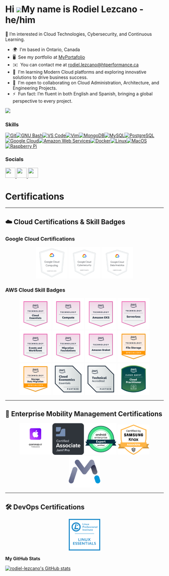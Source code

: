 Hi ![](https://user-images.githubusercontent.com/18350557/176309783-0785949b-9127-417c-8b55-ab5a4333674e.gif)My name is Rodiel Lezcano - he/him
===============================================================================================================================================

👀 I’m interested in Cloud Technologies, Cybersecurity, and Continuous Learning.

* 🌍  I'm based in Ontario, Canada
* 🖥️  See my portfolio at [MyPortafolio](http://htperformance.ca)
* ✉️  You can contact me at [rodiel.lezcano@htperformance.ca](mailto:rodiel.lezcano@htperformance.ca)
* 🧠  I'm learning Modern Cloud platforms and exploring innovative solutions to drive business success.
* 🤝  I'm open to collaborating on Cloud Administration, Architecture, and Engineering Projects.
* ⚡  Fun fact: I’m fluent in both English and Spanish, bringing a global perspective to every project.

<a href="https://www.github.com/rodiel-lezcano" target="_blank" rel="noreferrer"><img
src="https://img.shields.io/github/followers/rodiel-lezcano?logo=github&style=for-the-badge&color=0891b2&labelColor=1c1917" /></a>

### Skills


<p align="left">
<a href="https://git-scm.com/" target="_blank" rel="noreferrer"><img src="https://raw.githubusercontent.com/danielcranney/readme-generator/main/public/icons/skills/git-colored.svg" width="36" height="36" alt="Git" /></a><a href="https://www.gnu.org/software/bash/" target="_blank" rel="noreferrer"><img src="https://raw.githubusercontent.com/danielcranney/readme-generator/main/public/icons/skills/gnubash.svg" width="36" height="36" alt="GNU Bash" /></a><a href="https://code.visualstudio.com/" target="_blank" rel="noreferrer"><img src="https://raw.githubusercontent.com/danielcranney/readme-generator/main/public/icons/skills/visualstudiocode.svg" width="36" height="36" alt="VS Code" /></a><a href="https://www.vim.org/" target="_blank" rel="noreferrer"><img src="https://raw.githubusercontent.com/danielcranney/readme-generator/main/public/icons/skills/vim.svg" width="36" height="36" alt="Vim" /></a><a href="https://www.mongodb.com/" target="_blank" rel="noreferrer"><img src="https://raw.githubusercontent.com/danielcranney/readme-generator/main/public/icons/skills/mongodb-colored.svg" width="36" height="36" alt="MongoDB" /></a><a href="https://www.mysql.com/" target="_blank" rel="noreferrer"><img src="https://raw.githubusercontent.com/danielcranney/readme-generator/main/public/icons/skills/mysql-colored.svg" width="36" height="36" alt="MySQL" /></a><a href="https://www.postgresql.org/" target="_blank" rel="noreferrer"><img src="https://raw.githubusercontent.com/danielcranney/readme-generator/main/public/icons/skills/postgresql-colored.svg" width="36" height="36" alt="PostgreSQL" /></a><a href="https://cloud.google.com/" target="_blank" rel="noreferrer"><img src="https://raw.githubusercontent.com/danielcranney/readme-generator/main/public/icons/skills/googlecloud-colored.svg" width="36" height="36" alt="Google Cloud" /></a><a href="https://aws.amazon.com" target="_blank" rel="noreferrer"><img src="https://raw.githubusercontent.com/danielcranney/readme-generator/main/public/icons/skills/aws-colored.svg" width="36" height="36" alt="Amazon Web Services" /></a><a href="https://www.docker.com/" target="_blank" rel="noreferrer"><img src="https://raw.githubusercontent.com/danielcranney/readme-generator/main/public/icons/skills/docker-colored.svg" width="36" height="36" alt="Docker" /></a><a href="https://www.linux.org" target="_blank" rel="noreferrer"><img src="https://raw.githubusercontent.com/danielcranney/readme-generator/main/public/icons/skills/linux-colored.svg" width="36" height="36" alt="Linux" /></a><a href="https://apple.com" target="_blank" rel="noreferrer"><img src="https://raw.githubusercontent.com/danielcranney/readme-generator/main/public/icons/skills/macos-colored.svg" width="36" height="36" alt="MacOS" /></a><a href="https://www.raspberrypi.org/" target="_blank" rel="noreferrer"><img src="https://raw.githubusercontent.com/danielcranney/readme-generator/main/public/icons/skills/raspberrypi-colored.svg" width="36" height="36" alt="Raspberry Pi" /></a>
</p>


### Socials

<p align="left"> <a href="https://www.github.com/rodiel_lezcano" target="_blank" rel="noreferrer"> <picture> <source media="(prefers-color-scheme: dark)" srcset="https://raw.githubusercontent.com/danielcranney/readme-generator/main/public/icons/socials/github-dark.svg" /> <source media="(prefers-color-scheme: light)" srcset="https://raw.githubusercontent.com/danielcranney/readme-generator/main/public/icons/socials/github.svg" /> <img src="https://raw.githubusercontent.com/danielcranney/readme-generator/main/public/icons/socials/github.svg" width="32" height="32" /> </picture> </a> <a href="https://www.linkedin.com/in/rodiellezcano" target="_blank" rel="noreferrer"> <picture> <source media="(prefers-color-scheme: dark)" srcset="https://raw.githubusercontent.com/danielcranney/readme-generator/main/public/icons/socials/linkedin-dark.svg" /> <source media="(prefers-color-scheme: light)" srcset="https://raw.githubusercontent.com/danielcranney/readme-generator/main/public/icons/socials/linkedin.svg" /> <img src="https://raw.githubusercontent.com/danielcranney/readme-generator/main/public/icons/socials/linkedin.svg" width="32" height="32" /> </picture> </a> <a href="https://htperformance.ca" target="_blank" rel="noreferrer"> <picture> <source media="(prefers-color-scheme: dark)" srcset="https://raw.githubusercontent.com/danielcranney/readme-generator/main/public/icons/socials/rss-dark.svg" /> <source media="(prefers-color-scheme: light)" srcset="https://raw.githubusercontent.com/danielcranney/readme-generator/main/public/icons/socials/rss.svg" /> <img src="https://raw.githubusercontent.com/danielcranney/readme-generator/main/public/icons/socials/rss.svg" width="32" height="32" /> </picture> </a></p>

# Certifications

---

## ☁️ Cloud Certifications & Skill Badges

### Google Cloud Certifications
<div align="center">
  <img src="https://github.com/Rodiel-Lezcano/certificates-images/blob/main/google-cloud-computing-foundations-certificate.png" alt="Google Cloud Computing Foundations Certificate" width="100" />
  <img src="https://github.com/Rodiel-Lezcano/certificates-images/blob/main/google-cloud-cybersecurity-certificate.png" alt="Google Cloud Cybersecurity Certificate" width="100" />
  <img src="https://github.com/Rodiel-Lezcano/certificates-images/blob/main/google-cloud-data-analytics-certificate.png" alt="Google Cloud Data Analytics Certificate" width="100" />
</div>

### AWS Cloud Skill Badges
<div align="center">
  <img src="https://github.com/Rodiel-Lezcano/certificates-images/blob/main/aws-knowledge-cloud-essentials.png" alt="AWS Knowledge: Cloud Essentials" width="100" />
  <img src="https://github.com/Rodiel-Lezcano/certificates-images/blob/main/aws-knowledge-compute.png" alt="AWS Knowledge: Compute" width="100" />
  <img src="https://github.com/Rodiel-Lezcano/certificates-images/blob/main/aws-knowledge-amazon-eks.png" alt="AWS Knowledge: Amazon EKS" width="100" />
  <img src="https://github.com/Rodiel-Lezcano/certificates-images/blob/main/aws-knowledge-serverless.png" alt="AWS Knowledge: Serverless" width="100" />
  <img src="https://github.com/Rodiel-Lezcano/certificates-images/blob/main/aws-knowledge-events-and-workflows.png" alt="AWS Knowledge: Events and Workflows" width="100" />
  <img src="https://github.com/Rodiel-Lezcano/certificates-images/blob/main/aws-knowledge-migration-foundations.png" alt="AWS Knowledge: Migration Foundations" width="100" />
  <img src="https://github.com/Rodiel-Lezcano/certificates-images/blob/main/aws-knowledge-amazon-braket.png" alt="AWS Knowledge: Amazon Braket" width="100" />
  <img src="https://github.com/Rodiel-Lezcano/certificates-images/blob/main/aws-knowledge-file-storage.png" alt="AWS Knowledge: File Storage" width="100" />
  <img src="https://github.com/Rodiel-Lezcano/certificates-images/blob/main/aws-knowledge-data-migration.png" alt="AWS Knowledge: Data Migration" width="100" />
  <img src="https://github.com/Rodiel-Lezcano/certificates-images/blob/main/aws-partner-cloud-economics-essentials.png" alt="AWS Partner: Cloud Economics Essentials" width="100" />
  <img src="https://github.com/Rodiel-Lezcano/certificates-images/blob/main/aws-partner-technical-accredited.png" alt="AWS Partner: Technical Accredited" width="100" />
  <img src="https://github.com/Rodiel-Lezcano/certificates-images/blob/main/aws-cloud-quest-cloud-practitioner.png" alt="AWS Cloud Quest: Cloud Practitioner" width="100" />
</div>

---

## 📱 Enterprise Mobility Management Certifications
<div align="center">
  <img src="https://github.com/Rodiel-Lezcano/certificates-images/blob/main/apple-certified-it-professional.png" alt="Apple Certified IT Professional" width="100" />
  <img src="https://github.com/Rodiel-Lezcano/certificates-images/blob/main/jamf-certified-associate-jamf-pro.png" alt="Jamf Certified Associate (Jamf Pro)" width="100" />
  <img src="https://github.com/Rodiel-Lezcano/certificates-images/blob/main/android-enterprise-certified-expert.png" alt="Android Enterprise Certified Expert" width="100" />
  <img src="https://github.com/Rodiel-Lezcano/certificates-images/blob/942e26fb9391bf60ca64d54d4be61d3f15f6d21e/samsung-knox-certificate-associate.png" alt="Samsung Knox Certificate Associate" width="100" />
  <img src="https://github.com/Rodiel-Lezcano/certificates-images/blob/942e26fb9391bf60ca64d54d4be61d3f15f6d21e/soti-mobicontrol-2024-solution-expert.png" alt="SOTI MobiControl 2024 Solution Expert" width="100" />
</div>

---

## 🛠️ DevOps Certifications
<div align="center">
  <img src="https://github.com/Rodiel-Lezcano/certificates-images/blob/main/linux-essentials-certificate.png" alt="Linux Essentials Certificate" width="100" />
</div>

<b>My GitHub Stats</b>

<a href="http://www.github.com/rodiel-lezcano"><img src="https://github-readme-stats.vercel.app/api?username=rodiel-lezcano&show_icons=true&hide=&count_private=true&title_color=0891b2&text_color=ffffff&icon_color=0891b2&bg_color=1c1917&hide_border=true&show_icons=true" alt="rodiel-lezcano's GitHub stats" /></a>
